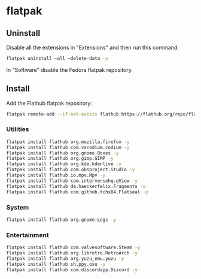 # flatpak

## Uninstall

Disable all the extensions in "Extensions" and then run this command:

```bash
flatpak uninstall —all —delete-data -y
```

In "Software" disable the Fedora flatpak repository.

## Install

Add the Flathub flatpak repository:

```bash
flatpak remote-add --if-not-exists flathub https://flathub.org/repo/flathub.flatpakrepo
```

### Utilities

```bash
flatpak install flathub org.mozilla.firefox -y
flatpak install flathub com.vscodium.codium -y
flatpak install flathub org.gnome.Boxes -y
flatpak install flathub org.gimp.GIMP -y
flatpak install flathub org.kde.kdenlive -y
flatpak install flathub com.obsproject.Studio -y
flatpak install flathub io.mpv.Mpv -y
flatpak install flathub com.interversehq.qView -y
flatpak install flathub de.haeckerfelix.Fragments -y
flatpak install flathub com.github.tchx84.Flatseal -y
```

### System

```bash
flatpak install flathub org.gnome.Logs -y
```

### Entertainment

```bash
flatpak install flathub com.valvesoftware.Steam -y
flatpak install flathub org.libretro.RetroArch -y
flatpak install flathub org.yuzu_emu.yuzu -y
flatpak install flathub sh.ppy.osu -y
flatpak install flathub com.discordapp.Discord -y
```
